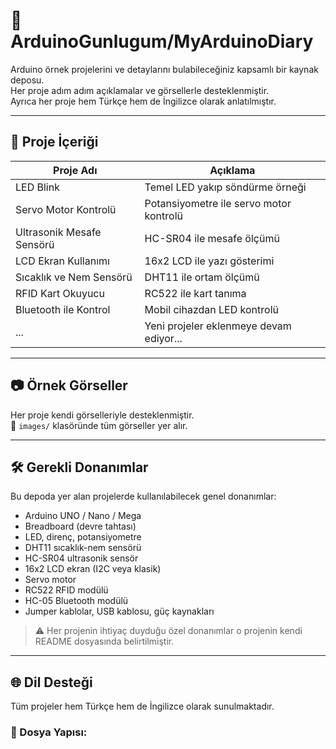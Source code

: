 # 📘 ArduinoGunlugum/MyArduinoDiary

Arduino örnek projelerini ve detaylarını bulabileceğiniz kapsamlı bir kaynak deposu.  
Her proje adım adım açıklamalar ve görsellerle desteklenmiştir.  
Ayrıca her proje hem Türkçe hem de İngilizce olarak anlatılmıştır.

---

## 🧠 Proje İçeriği

| Proje Adı                | Açıklama |
|-------------------------|----------|
| LED Blink               | Temel LED yakıp söndürme örneği |
| Servo Motor Kontrolü    | Potansiyometre ile servo motor kontrolü |
| Ultrasonik Mesafe Sensörü | HC-SR04 ile mesafe ölçümü |
| LCD Ekran Kullanımı     | 16x2 LCD ile yazı gösterimi |
| Sıcaklık ve Nem Sensörü | DHT11 ile ortam ölçümü |
| RFID Kart Okuyucu       | RC522 ile kart tanıma |
| Bluetooth ile Kontrol   | Mobil cihazdan LED kontrolü |
| ...                     | Yeni projeler eklenmeye devam ediyor... |

---

## 📷 Örnek Görseller

Her proje kendi görselleriyle desteklenmiştir.  
📂 `images/` klasöründe tüm görseller yer alır.

---

## 🛠️ Gerekli Donanımlar

Bu depoda yer alan projelerde kullanılabilecek genel donanımlar:

- Arduino UNO / Nano / Mega
- Breadboard (devre tahtası)
- LED, direnç, potansiyometre
- DHT11 sıcaklık-nem sensörü
- HC-SR04 ultrasonik sensör
- 16x2 LCD ekran (I2C veya klasik)
- Servo motor
- RC522 RFID modülü
- HC-05 Bluetooth modülü
- Jumper kablolar, USB kablosu, güç kaynakları

> ⚠️ Her projenin ihtiyaç duyduğu özel donanımlar o projenin kendi README dosyasında belirtilmiştir.

---

## 🌐 Dil Desteği

Tüm projeler hem Türkçe hem de İngilizce olarak sunulmaktadır.

### 📁 Dosya Yapısı:

